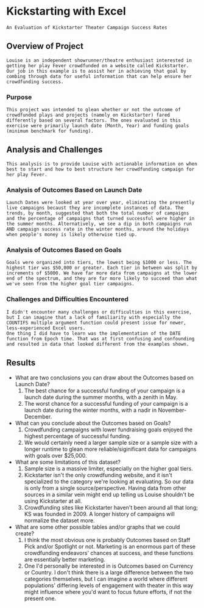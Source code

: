 # Kickstarting with Excel
	An Evaluation of Kickstarter Theater Campaign Success Rates 
	
## Overview of Project
	Louise is an independent showrunner/theatre enthusiast interested in getting her play Fever crowdfunded on a website called Kickstarter. Our job in this example is to assist her in achieving that goal by combing through data for useful information that can help ensure her crowdfunding success.

### Purpose
	This project was intended to glean whether or not the outcome of crowdfunded plays and projects (namely on Kickstarter) fared differently based on several factors. The ones evaluated in this exercise were primarily launch date (Month, Year) and funding goals (minimum benchmark for funding).

## Analysis and Challenges
	This analysis is to provide Louise with actionable information on when best to start and how to best structure her crowdfunding campaign for her play Fever.
### Analysis of Outcomes Based on Launch Date
	Launch Dates were looked at year over year, eliminating the presently live campaigns becaust they are incomplete instances of data. The trends, by month, suggested that both the total number of campaigns and the percentage of campaigns that turned successful were higher in the summer months. Alternatively, we see a dip in both campaigns run AND campaign success rate in the winter months, around the holidays when people's money is likely otherwise tied up.

### Analysis of Outcomes Based on Goals
	Goals were organized into tiers, the lowest being $1000 or less. The highest tier was $50,000 or greater. Each tier in between was split by increments of $5000. We have far more data from campaigns at the lower end of the spectrum, and they are far more likely to succeed than what we've seen from the higher goal tier campaigns.

### Challenges and Difficulties Encountered
	I didn't encounter many challenges or difficulties in this exercise, but I can imagine that a lack of familiarity with especially the COUNTIFS multiple argument function could present issue for newer, less-experienced Excel users.
	One thing I did have to learn was the implementation of the DATE function from Epoch time. That was at first confusing and confounding and resulted in data that looked different from the examples shown.

## Results

- What are two conclusions you can draw about the Outcomes based on Launch Date?
	1. The best chance for a successful funding of your campaign is a launch date during the summer months, with a zenith in May.
	2. The worst chance for a successful funding of your campaign is a launch date during the winter months, with a nadir in November-December.
- What can you conclude about the Outcomes based on Goals?
	1. Crowdfunding campaigns with lower fundraising goals enjoyed the highest percentage of successful funding.
	2. We would certainly need a larger sample size or a sample size with a longer runtime to glean more reliable/siginificant data for campaigns with goals over $25,000.
- What are some limitations of this dataset?
	1. Sample size is a massive limiter, especially on the higher goal tiers.
	2. Kickstarter isn't the only crowdfunding website, and it isn't specialized to the category we're looking at evaluating. So our data is only from a single source/perspective. Having data from other sources in a similar vein might end up telling us Louise shouldn't be using Kickstarter at all.
	3. Crowdfunding sites like Kickstarter haven't been around all that long; KS was founded in 2009. A longer history of campaigns will normalize the dataset more.
- What are some other possible tables and/or graphs that we could create?
	1. I think the most obvious one is probably Outcomes based on Staff Pick and/or Spotlight or not. Marketing is an enormous part of these crowdfunding endeavors' chances at success, and these functions are essentially better marketing.
	2. One I'd personally be interested in is Outcomes based on Currency or Country. I don't think there is a large difference between the two categories themselves, but I can imagine a world where different populations' differing levels of engagement with theater in this way might influence where you'd want to focus future efforts, if not the present one.
